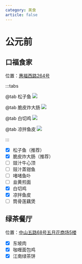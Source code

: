```yaml
---
category: 美食
article: false
---
```


# 公元前

## 口福食家

<span class="icon iconfont icon-locate"></span> 位置：<a href="https://ditu.amap.com/place/B001402D72s" target="_blank">惠福西路264号</a>

:::tabs

@tab 松子鱼
![](https://img.sherry4869.com/blog/life/food/guangzhou/yx/gyq/kfsj/img.jpg)

@tab 脆皮炸大肠
![](https://img.sherry4869.com/blog/life/food/guangzhou/yx/gyq/kfsj/img_2.jpg)

@tab 白切鸡
![](https://img.sherry4869.com/blog/life/food/guangzhou/yx/gyq/kfsj/img_4.jpg)

@tab 凉拌鱼皮
![](https://img.sherry4869.com/blog/life/food/guangzhou/yx/gyq/kfsj/img_3.jpg)

:::

- [x] 松子鱼（推荐）
- [x] 脆皮炸大肠（推荐）
- [ ] 豉汁牛心顶
- [ ] 豉汁蒸钳鱼
- [ ] 啫啫鱼卟
- [ ] 韭黄煎面
- [x] 白切鸡
- [x] 凉拌鱼皮
- [ ] 筒骨莲藕煲

## 绿茶餐厅

<span class="icon iconfont icon-locate"></span> 位置：<a href="https://ditu.amap.com/place/B001402D72s" target="_blank">中山五路68号五月花商场5楼</a>

- [x] 东坡肉
- [x] 咖喱面包鸡
- [x] 江南绿茶饼